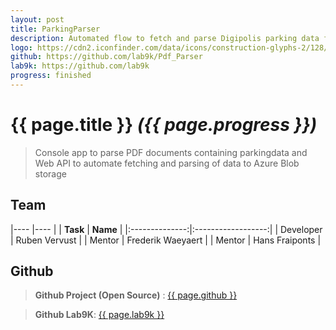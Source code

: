 ```yaml
---
layout: post
title: ParkingParser
description: Automated flow to fetch and parse Digipolis parking data from mail.
logo: https://cdn2.iconfinder.com/data/icons/construction-glyphs-2/128/85-512.png
github: https://github.com/lab9k/Pdf_Parser
lab9k: https://github.com/lab9k
progress: finished 
---
```



# {{ page.title }} *({{ page.progress }})*

> Console app to parse PDF documents containing parkingdata and Web API to automate fetching and parsing of data to Azure Blob storage

## Team

|----            |----                |
|    **Task**    |       **Name**     |
|:--------------:|:------------------:|
| Developer      | Ruben Vervust        |
| Mentor         | Frederik Waeyaert  |
| Mentor         | Hans Fraiponts  |

## Github

>**Github Project (Open Source)** : <a href="{{ page.github }}">{{ page.github }}</a>

>**Github Lab9K**: <a href="{{ page.lab9k }}">{{ page.lab9k }}</a>


